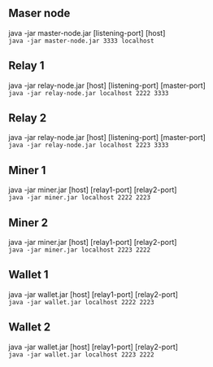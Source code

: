 ## Maser node

java -jar master-node.jar [listening-port] [host]  
`java -jar master-node.jar 3333 localhost`

## Relay 1
java -jar relay-node.jar [host] [listening-port] [master-port]  
`java -jar relay-node.jar localhost 2222 3333`

## Relay 2
java -jar relay-node.jar [host] [listening-port] [master-port]  
`java -jar relay-node.jar localhost 2223 3333`

## Miner 1

java -jar miner.jar [host] [relay1-port] [relay2-port]  
`java -jar miner.jar localhost 2222 2223`

## Miner 2

java -jar miner.jar [host] [relay1-port] [relay2-port]  
`java -jar miner.jar localhost 2223 2222`

## Wallet 1

java -jar wallet.jar [host] [relay1-port] [relay2-port]  
`java -jar wallet.jar localhost 2222 2223`

## Wallet 2

java -jar wallet.jar [host] [relay1-port] [relay2-port]  
`java -jar wallet.jar localhost 2223 2222`
